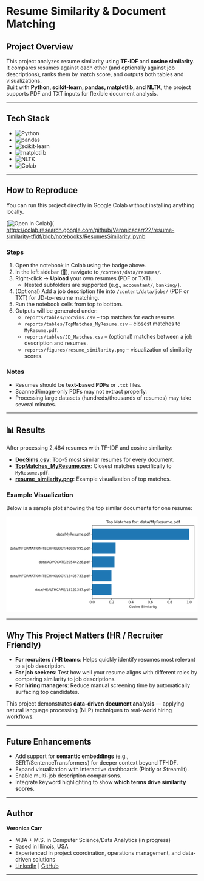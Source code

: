 # Resume Similarity & Document Matching

## Project Overview
This project analyzes resume similarity using **TF-IDF** and **cosine similarity**.  
It compares resumes against each other (and optionally against job descriptions), ranks them by match score, and outputs both tables and visualizations.  
Built with **Python, scikit-learn, pandas, matplotlib, and NLTK**, the project supports PDF and TXT inputs for flexible document analysis.

---

## Tech Stack

- ![Python](https://img.shields.io/badge/Python-3.10+-blue?logo=python)  
- ![pandas](https://img.shields.io/badge/Pandas-Data%20Analysis-yellow?logo=pandas)  
- ![scikit-learn](https://img.shields.io/badge/scikit--learn-ML%20Toolkit-orange?logo=scikit-learn)  
- ![matplotlib](https://img.shields.io/badge/Matplotlib-Visualization-green?logo=plotly)  
- ![NLTK](https://img.shields.io/badge/NLTK-NLP%20Toolkit-purple)  
- ![Colab](https://img.shields.io/badge/Google%20Colab-Run%20Anywhere-lightgrey?logo=googlecolab)

---

## How to Reproduce

You can run this project directly in Google Colab without installing anything locally.

[![Open In Colab](https://colab.research.google.com/assets/colab-badge.svg)](
https://colab.research.google.com/github/Veronicacarr22/resume-similarity-tfidf/blob/notebooks/ResumesSimilarity.ipynb

### Steps

1. Open the notebook in Colab using the badge above.  
2. In the left sidebar (📁), navigate to `/content/data/resumes/`.  
3. Right-click → **Upload** your own resumes (PDF or TXT).  
   - Nested subfolders are supported (e.g., `accountant/`, `banking/`).  
4. (Optional) Add a job description file into `/content/data/jobs/` (PDF or TXT) for JD-to-resume matching.  
5. Run the notebook cells from top to bottom.  
6. Outputs will be generated under:
   - `reports/tables/DocSims.csv` – top matches for each resume.  
   - `reports/tables/TopMatches_MyResume.csv` – closest matches to `MyResume.pdf`.  
   - `reports/tables/JD_Matches.csv` – (optional) matches between a job description and resumes.  
   - `reports/figures/resume_similarity.png` – visualization of similarity scores.  

### Notes
- Resumes should be **text-based PDFs** or `.txt` files.  
- Scanned/image-only PDFs may not extract properly.  
- Processing large datasets (hundreds/thousands of resumes) may take several minutes.  

---

## 📊 Results

After processing 2,484 resumes with TF-IDF and cosine similarity:

- [**DocSims.csv**](reports/tables/DocSims.csv): Top-5 most similar resumes for every document.  
- [**TopMatches_MyResume.csv**](reports/tables/TopMatches_MyResume.csv): Closest matches specifically to `MyResume.pdf`.  
- [**resume_similarity.png**](reports/figures/resume_similarity.png): Example visualization of top matches.  

### Example Visualization
Below is a sample plot showing the top similar documents for one resume:

![Resume Similarity Example](reports/figures/resume_similarity.png)

---

## Why This Project Matters (HR / Recruiter Friendly)

- **For recruiters / HR teams**: Helps quickly identify resumes most relevant to a job description.  
- **For job seekers**: Test how well your resume aligns with different roles by comparing similarity to job descriptions.  
- **For hiring managers**: Reduce manual screening time by automatically surfacing top candidates.  

This project demonstrates **data-driven document analysis** — applying natural language processing (NLP) techniques to real-world hiring workflows.

---

## Future Enhancements

- Add support for **semantic embeddings** (e.g., BERT/SentenceTransformers) for deeper context beyond TF-IDF.  
- Expand visualization with interactive dashboards (Plotly or Streamlit).  
- Enable multi-job description comparisons.  
- Integrate keyword highlighting to show **which terms drive similarity scores**.  

---

## Author

**Veronica Carr**  
- MBA + M.S. in Computer Science/Data Analytics (in progress)  
- Based in Illinois, USA  
- Experienced in project coordination, operations management, and data-driven solutions  
- [LinkedIn](https://www.linkedin.com/in/veronicacarr/) | [GitHub](https://github.com/Veronicacarr22)

---
